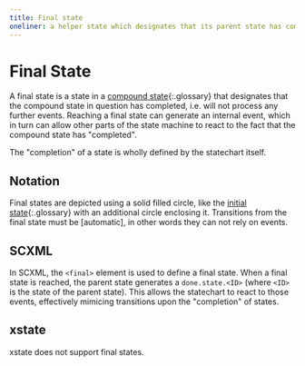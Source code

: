 ```yaml
---
title: Final state
oneliner: a helper state which designates that its parent state has completed
---
```


# Final State

A final state is a state in a [compound state](compound-state){:.glossary} that designates that the compound state in question has completed, i.e. will not process any further events.  Reaching a final state can generate an internal event, which in turn can allow other parts of the state machine to react to the fact that the compound state has "completed".

The "completion" of a state is wholly defined by the statechart itself.  

## Notation

Final states are depicted using a solid filled circle, like the [initial state](initial-state){:.glossary} with an additional circle enclosing it.  Transitions from the final state must be [automatic], in other words they can not rely on events.


## SCXML

In SCXML, the `<final>` element is used to define a final state.  When a final state is reached, the parent state generates a `done.state.<ID>` (where `<ID>` is the state of the parent state).  This allows the statechart to react to those events, effectively mimicing transitions upon the "completion" of states.

## xstate

xstate does not support final states.
